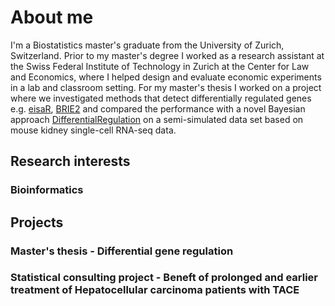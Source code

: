 # About me
I'm a Biostatistics master's graduate from the University of Zurich, Switzerland. Prior to my master's degree I worked as a research assistant at the Swiss Federal Institute of Technology in Zurich at the Center for Law and Economics, where I helped design and evaluate economic experiments in a lab and classroom setting. For my master's thesis I worked on a project where we investigated methods that detect differentially regulated genes e.g. [eisaR](https://bioconductor.org/packages/release/bioc/html/eisaR.html), [BRIE2](https://brie.readthedocs.io/en/latest/) and compared the performance with a novel Bayesian approach [DifferentialRegulation](http://www.bioconductor.org/packages/release/bioc/html/DifferentialRegulation.html) on a semi-simulated data set based on mouse kidney single-cell RNA-seq data.

## Research interests
### Bioinformatics

## Projects
### Master's thesis - Differential gene regulation

### Statistical consulting project - Beneft of prolonged and earlier treatment of Hepatocellular carcinoma patients with TACE
